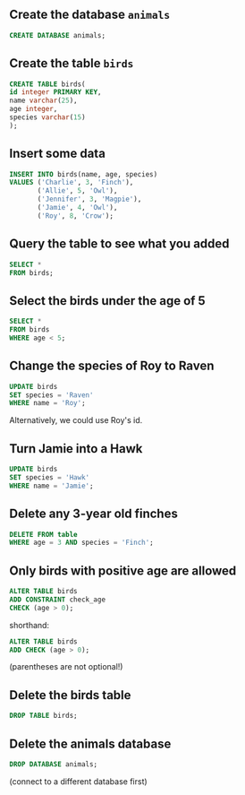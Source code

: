 ## Create the database `animals`

```sql
CREATE DATABASE animals;
```

## Create the table `birds`

```sql
CREATE TABLE birds(
id integer PRIMARY KEY,
name varchar(25),
age integer,
species varchar(15)
);
```

## Insert some data

```sql
INSERT INTO birds(name, age, species)
VALUES ('Charlie', 3, 'Finch'),
       ('Allie', 5, 'Owl'),
       ('Jennifer', 3, 'Magpie'),
       ('Jamie', 4, 'Owl'),
       ('Roy', 8, 'Crow');
```

## Query the table to see what you added

```sql
SELECT *
FROM birds;
```

## Select the birds under the age of 5

```sql
SELECT *
FROM birds
WHERE age < 5;
```

## Change the species of Roy to Raven

```sql
UPDATE birds
SET species = 'Raven'
WHERE name = 'Roy';
```

Alternatively, we could use Roy's id.

## Turn Jamie into a Hawk

```sql
UPDATE birds
SET species = 'Hawk'
WHERE name = 'Jamie';
```

## Delete any 3-year old finches

```sql
DELETE FROM table
WHERE age = 3 AND species = 'Finch';

```

## Only birds with positive age are allowed

```sql
ALTER TABLE birds
ADD CONSTRAINT check_age
CHECK (age > 0);
```

shorthand:

```sql
ALTER TABLE birds
ADD CHECK (age > 0);
```

(parentheses are not optional!)


## Delete the birds table

```sql
DROP TABLE birds;
```

## Delete the animals database

```sql
DROP DATABASE animals;
```

(connect to a different database first)

